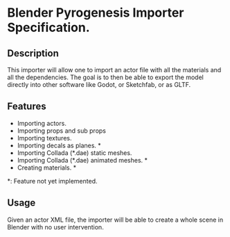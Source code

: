 # Blender Pyrogenesis Importer Specification.

## Description

This importer will allow one to import an actor file with all the materials and all the dependencies. The goal is to then be able to export the model directly into other software like Godot, or Sketchfab, or as GLTF.

## Features

 - Importing actors.
 - Importing props and sub props
 - Importing textures.
 - Importing decals as planes. *
 - Importing Collada (*.dae) static meshes.
 - Importing Collada (*.dae) animated meshes. *
 - Creating materials. *

*: Feature not yet implemented.

## Usage

Given an actor XML file, the importer will be able to create a whole scene in Blender with no user intervention.
